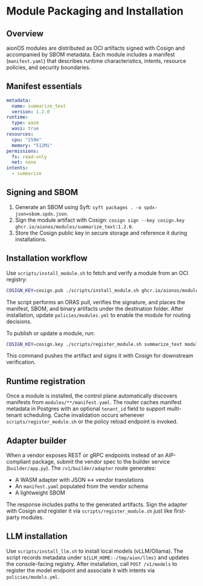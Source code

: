 # Module Packaging and Installation

## Overview

aionOS modules are distributed as OCI artifacts signed with Cosign and accompanied by SBOM metadata. Each module includes a manifest (`manifest.yaml`) that describes runtime characteristics, intents, resource policies, and security boundaries.

## Manifest essentials

```yaml
metadata:
  name: summarize_text
  version: 1.2.0
runtime:
  type: wasm
  wasi: true
resources:
  cpu: "250m"
  memory: "512Mi"
permissions:
  fs: read-only
  net: none
intents:
  - summarize
```

## Signing and SBOM

1. Generate an SBOM using Syft: `syft packages . -o spdx-json=sbom.spdx.json`.
2. Sign the module artifact with Cosign: `cosign sign --key cosign.key ghcr.io/aionos/modules/summarize_text:1.2.0`.
3. Store the Cosign public key in secure storage and reference it during installations.

## Installation workflow

Use `scripts/install_module.sh` to fetch and verify a module from an OCI registry:

```bash
COSIGN_KEY=cosign.pub ./scripts/install_module.sh ghcr.io/aionos/modules/summarize_text:1.2.0 modules/summarize_text
```

The script performs an ORAS pull, verifies the signature, and places the manifest, SBOM, and binary artifacts under the destination folder. After installation, update `policies/modules.yml` to enable the module for routing decisions.

To publish or update a module, run:

```bash
COSIGN_KEY=cosign.key ./scripts/register_module.sh summarize_text modules/summarize_text ghcr.io/aionos/modules
```

This command pushes the artifact and signs it with Cosign for downstream verification.

## Runtime registration

Once a module is installed, the control plane automatically discovers manifests from `modules/**/manifest.yaml`. The router caches manifest metadata in Postgres with an optional `tenant_id` field to support multi-tenant scheduling. Cache invalidation occurs whenever `scripts/register_module.sh` or the policy reload endpoint is invoked.

## Adapter builder

When a vendor exposes REST or gRPC endpoints instead of an AIP-compliant package, submit the vendor spec to the builder service (`builder/app.py`). The `/v1/builder/adapter` route generates:

- A WASM adapter with JSON <-> vendor translations
- An `manifest.yaml` populated from the vendor schema
- A lightweight SBOM

The response includes paths to the generated artifacts. Sign the adapter with Cosign and register it via `scripts/register_module.sh` just like first-party modules.

## LLM installation

Use `scripts/install_llm.sh` to install local models (vLLM/Ollama). The script records metadata under `${LLM_HOME:-/tmp/aion/llms}` and updates the console-facing registry. After installation, call `POST /v1/models` to register the model endpoint and associate it with intents via `policies/models.yml`.
